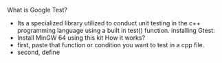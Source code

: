 What is Google Test?
- Its a specialized library utilized to conduct unit testing in the c++ programming language using a built in test() function.
installing Gtest:
- Install MinGW 64 using this kit 
How it works?
- first, paste that function or condition you want to test in a cpp file.
- second, define  
